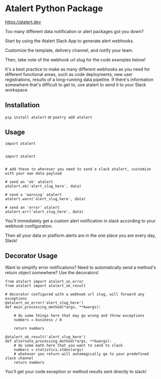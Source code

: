 # Atalert Python Package

https://atalert.dev

Too many different data notification or alert packages got you down?

Start by using the Atalert Slack App to generate alert webhooks.

Customize the template, delivery channel, and notify your team. 

Then, take note of the webhook url slug for the code examples below!

It's a best practice to make as many different webhooks as you need for different functional areas, such as code deployments, new user registrations, results of a long-running data pipeline. If there's information somewhere that's difficult to get to, use atalert to send it to your Slack workspace.

## Installation

`pip install atalert` or `poetry add atalert`

## Usage

`import atalert`

```

import atalert


# add these to wherever you need to send a slack atalert, customize with your own data payload

# send an 'ok' atalert
atalert.ok('alert_slug_here', data)

# send a 'warning' atalert
atalert.warn('alert_slug_here', data)

# send an 'error' atalert
atalert.err('alert_slug_here', data)

```

You'll immediately get a custom alert notification in slack according to your webhook configuration. 

Then all your data or platform alerts are in the one place you are every day, Slack!


## Decorator Usage

Want to simplify error notifications? Need to automatically send a method's return object somewhere? Use the decorators!

```
from atalert import atalert_on_error
from atalert import atalert_ok_result

# decorator configured with a webhook url slug, will forward any exceptions
@atalert_on_error('alert_slug_here')
def main_processing_method(*args, **kwargs):

	# do some things here that may go wrong and throw exceptions
	numbers = business / 0

	return numbers

@atalert_ok_result('alert_slug_here')
def alternate_processing_method(*args, **kwargs):
	# do some math here that you want to send to slack
	numbers = statistics.stdev(args)
	# whatever you return will automagically go to your predefined slack channel
	return numbers 

```

You'll get your code exception or method results sent directly to slack!

